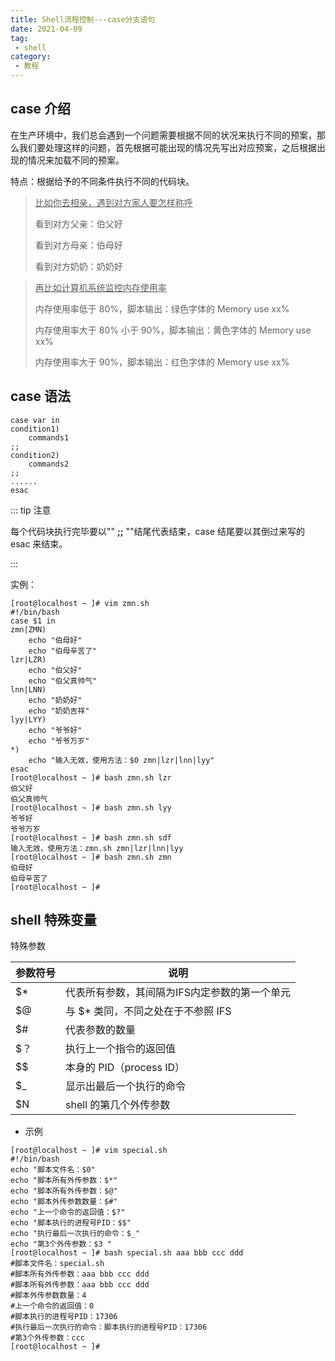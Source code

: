 ```yaml
---
title: Shell流程控制---case分支语句
date: 2021-04-09
tag:
 - shell
category: 
 - 教程
---
```


## case 介绍

在生产环境中，我们总会遇到一个问题需要根据不同的状况来执行不同的预案，那么我们要处理这样的问题，首先根据可能出现的情况先写出对应预案，之后根据出现的情况来加载不同的预案。

特点：根据给予的不同条件执行不同的代码块。
> <u>比如你去相亲，遇到对方家人要怎样称呼</u>
>
> 看到对方父亲：伯父好
>
> 看到对方母亲：伯母好
>
> 看到对方奶奶：奶奶好


><u>再比如计算机系统监控内存使用率</u>
>
>内存使用率低于 80%，脚本输出：绿色字体的 Memory use xx%
>
>内存使用率大于 80% 小于 90%，脚本输出：黄色字体的 Memory use xx%
>
>内存使用率大于 90%，脚本输出：红色字体的 Memory use xx%

## case 语法

```shell
case var in
condition1)
	commands1
;;
condition2)
	commands2
;;
......
esac
```

::: tip 注意

每个代码块执行完毕要以"" **;;** ""结尾代表结束，case 结尾要以其倒过来写的 esac 来结束。

:::

实例：

```shell
[root@localhost ~ ]# vim zmn.sh
#!/bin/bash
case $1 in
zmn|ZMN)
	echo "伯母好"
	echo "伯母辛苦了"
lzr|LZR)
	echo "伯父好"
	echo "伯父真帅气"
lnn|LNN)
	echo "奶奶好"
	echo "奶奶吉祥"
lyy|LYY)
	echo "爷爷好"
	echo "爷爷万岁"
*)
	echo "输入无效，使用方法：$0 zmn|lzr|lnn|lyy"
esac
[root@localhost ~ ]# bash zmn.sh lzr
伯父好
伯父真帅气
[root@localhost ~ ]# bash zmn.sh lyy
爷爷好
爷爷万岁
[root@localhost ~ ]# bash zmn.sh sdf
输入无效，使用方法：zmn.sh zmn|lzr|lnn|lyy
[root@localhost ~ ]# bash zmn.sh zmn
伯母好
伯母辛苦了
[root@localhost ~ ]# 
```



## shell 特殊变量

特殊参数

| 参数符号 | 说明                                          |
| -------- | --------------------------------------------- |
| $*       | 代表所有参数，其间隔为IFS内定参数的第一个单元 |
| $@       | 与 $* 类同，不同之处在于不参照 IFS            |
| $#       | 代表参数的数量                                |
| $？      | 执行上一个指令的返回值                        |
| $$       | 本身的 PID（process ID）                      |
| $_       | 显示出最后一个执行的命令                      |
| $N       | shell 的第几个外传参数                        |



- 示例

```shell
[root@localhost ~ ]# vim special.sh
#!/bin/bash
echo "脚本文件名：$0"
echo "脚本所有外传参数：$*"
echo "脚本所有外传参数：$@"
echo "脚本外传参数数量：$#"
echo "上一个命令的返回值：$?"
echo "脚本执行的进程号PID：$$"
echo "执行最后一次执行的命令：$_"
echo "第3个外传参数：$3 "
[root@localhost ~ ]# bash special.sh aaa bbb ccc ddd
#脚本文件名：special.sh
#脚本所有外传参数：aaa bbb ccc ddd
#脚本所有外传参数：aaa bbb ccc ddd
#脚本外传参数数量：4
#上一个命令的返回值：0
#脚本执行的进程号PID：17306
#执行最后一次执行的命令：脚本执行的进程号PID：17306
#第3个外传参数：ccc
[root@localhost ~ ]# 
```



